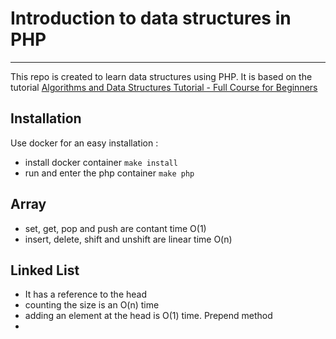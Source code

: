 # Introduction to data structures in PHP
----------------------------------------
This repo is created to learn data structures using PHP.
It is based on the tutorial
[Algorithms and Data Structures Tutorial - Full Course for Beginners](https://www.youtube.com/watch?v=8hly31xKli0)

## Installation
Use docker for an easy installation :
- install docker container `make install`
- run and enter the php container `make php`

## Array

- set, get, pop and push are contant time O(1)
- insert, delete, shift and unshift are linear time O(n)

## Linked List
- It has a reference to the head
- counting the size is an O(n) time
- adding an element at the head is O(1) time. Prepend method
- 
